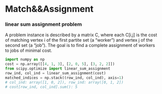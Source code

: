 # Match&&Assignment

### linear sum assignment problem

 A problem instance is described by a matrix C, where each C[i,j] is the cost of matching vertex i of the first partite set (a “worker”) and vertex j of the second set (a “job”). The goal is to find a complete assignment of workers to jobs of minimal cost.

```python
import numpy as np
cost = np.array([[4, 1, 3], [2, 0, 5], [3, 2, 2]])
from scipy.optimize import linear_sum_assignment
row_ind, col_ind = linear_sum_assignment(cost)
matched_indices = np.stack((row_ind, col_ind), axis=1)
# col_ind: array([1, 0, 2]), row_ind: array([0, 1, 2])
# cost[row_ind, col_ind].sum(): 5
```

